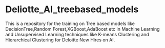 # Deliotte_AI_treebased_models
This is a repository for the training on Tree based models like DecisionTree,Random Forest,XGBoost,AdaBoost etc in Machine Learning and Unsupervised Learning techniques like K-means Clustering and Hierarchical Clustering for Deloitte New Hires on AI.
